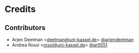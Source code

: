 # Credits

## Contributors

- Arjen Deetman <<deetman@uni-kassel.de>> [@arjendeetman](https://github.com/arjendeetman)
- Andrea Rossi <<rossi@uni-kassel.de>> [@ar0551](https://github.com/ar0551)
